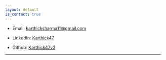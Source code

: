 ```yaml
---
layout: default
is_contact: true
---
```


- Email: [karthicksharma11@gmail.com](mailto:karthicksharma11@gmail.com)

- LinkedIn: [Karthick47](https://www.linkedin.com/in/karthick47/)

- Github: [Karthick47v2](https://github.com/Karthick47v2)

---
